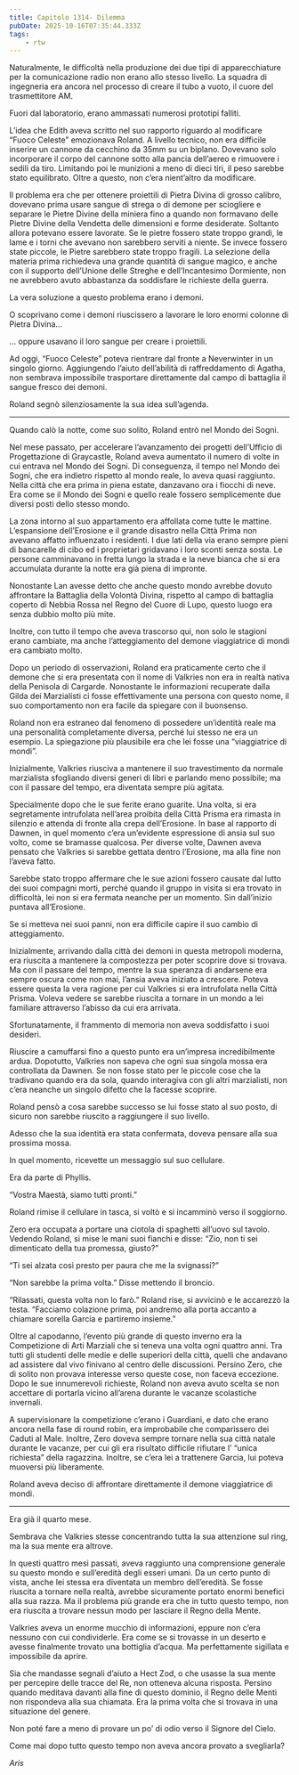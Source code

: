 ```yaml
---
title: Capitolo 1314- Dilemma
pubDate: 2025-10-16T07:35:44.333Z
tags:
    - rtw
---
```



Naturalmente, le difficoltà nella produzione dei due tipi di apparecchiature per la comunicazione radio non erano allo stesso livello. La squadra di ingegneria era ancora nel processo di creare il tubo a vuoto, il cuore del trasmettitore AM.


Fuori dal laboratorio, erano ammassati numerosi prototipi falliti.


L’idea che Edith aveva scritto nel suo rapporto riguardo al modificare “Fuoco Celeste” emozionava Roland. A livello tecnico, non era difficile inserire un cannone da cecchino da 35mm su un biplano. Dovevano solo incorporare il corpo del cannone sotto alla pancia dell’aereo e rimuovere i sedili da tiro. Limitando poi le munizioni a meno di dieci tiri, il peso sarebbe stato equilibrato. Oltre a questo, non c’era nient’altro da modificare.


Il problema era che per ottenere proiettili di Pietra Divina di grosso calibro, dovevano prima usare sangue di strega o di demone per sciogliere e separare le Pietre Divine della miniera fino a quando non formavano delle Pietre Divine della Vendetta delle dimensioni e forme desiderate. Soltanto allora potevano essere lavorate. Se le pietre fossero state troppo grandi, le lame e i torni che avevano non sarebbero serviti a niente. Se invece fossero state piccole, le Pietre sarebbero state troppo fragili. La selezione della materia prima richiedeva una grande quantità di sangue magico, e anche con il supporto dell’Unione delle Streghe e dell’Incantesimo Dormiente, non ne avrebbero avuto abbastanza da soddisfare le richieste della guerra.


La vera soluzione a questo problema erano i demoni.


O scoprivano come i demoni riuscissero a lavorare le loro enormi colonne di Pietra Divina...


... oppure usavano il loro sangue per creare i proiettili.


Ad oggi, “Fuoco Celeste” poteva rientrare dal fronte a Neverwinter in un singolo giorno. Aggiungendo l’aiuto dell’abilità di raffreddamento di Agatha, non sembrava impossibile trasportare direttamente dal campo di battaglia il sangue fresco dei demoni.


Roland segnò silenziosamente la sua idea sull’agenda.


***






Quando calò la notte, come suo solito, Roland entrò nel Mondo dei Sogni.


Nel mese passato, per accelerare l’avanzamento dei progetti dell’Ufficio di Progettazione di Graycastle, Roland aveva aumentato il numero di volte in cui entrava nel Mondo dei Sogni. Di conseguenza, il tempo nel Mondo dei Sogni, che era indietro rispetto al mondo reale, lo aveva quasi raggiunto. Nella città che era prima in piena estate, danzavano ora i fiocchi di neve. Era come se il Mondo dei Sogni e quello reale fossero semplicemente due diversi posti dello stesso mondo.


La zona intorno al suo appartamento era affollata come tutte le mattine. L’espansione dell’Erosione e il grande disastro nella Città Prima non avevano affatto influenzato i residenti. I due lati della via erano sempre pieni di bancarelle di cibo ed i proprietari gridavano i loro sconti senza sosta. Le persone camminavano in fretta lungo la strada e la neve bianca che si era accumulata durante la notte era già piena di impronte.


Nonostante Lan avesse detto che anche questo mondo avrebbe dovuto affrontare la Battaglia della Volontà Divina, rispetto al campo di battaglia coperto di Nebbia Rossa nel Regno del Cuore di Lupo, questo luogo era senza dubbio molto più mite.


Inoltre, con tutto il tempo che aveva trascorso qui, non solo le stagioni erano cambiate, ma anche l’atteggiamento del demone viaggiatrice di mondi era cambiato molto.


Dopo un periodo di osservazioni, Roland era praticamente certo che il demone che si era presentata con il nome di Valkries non era in realtà nativa della Penisola di Cargarde. Nonostante le informazioni recuperate dalla Gilda dei Marzialisti ci fosse effettivamente una persona con questo nome, il suo comportamento non era facile da spiegare con il buonsenso.


Roland non era estraneo dal fenomeno di possedere un’identità reale ma una personalità completamente diversa, perché lui stesso ne era un esempio. La spiegazione più plausibile era che lei fosse una “viaggiatrice di mondi”.


Inizialmente, Valkries riusciva a mantenere il suo travestimento da normale marzialista sfogliando diversi generi di libri e parlando meno possibile; ma con il passare del tempo, era diventata sempre più agitata.


Specialmente dopo che le sue ferite erano guarite. Una volta, si era segretamente intrufolata nell’area proibita della Città Prisma era rimasta in silenzio e attenda di fronte alla crepa dell’Erosione. In base al rapporto di Dawnen, in quel momento c’era un’evidente espressione di ansia sul suo volto, come se bramasse qualcosa. Per diverse volte, Dawnen aveva pensato che Valkries si sarebbe gettata dentro l’Erosione, ma alla fine non l’aveva fatto.


Sarebbe stato troppo affermare che le sue azioni fossero causate dal lutto dei suoi compagni morti, perché quando il gruppo in visita si era trovato in difficoltà, lei non si era fermata neanche per un momento. Sin dall’inizio puntava all’Erosione.


Se si metteva nei suoi panni, non era difficile capire il suo cambio di atteggiamento.


Inizialmente, arrivando dalla città dei demoni in questa metropoli moderna, era riuscita a mantenere la compostezza per poter scoprire dove si trovava. Ma con il passare del tempo, mentre la sua speranza di andarsene era sempre oscura come non mai, l’ansia aveva iniziato a crescere. Poteva essere questa la vera ragione per cui Valkries si era intrufolata nella Città Prisma. Voleva vedere se sarebbe riuscita a tornare in un mondo a lei familiare attraverso l’abisso da cui era arrivata.


Sfortunatamente, il frammento di memoria non aveva soddisfatto i suoi desideri.


Riuscire a camuffarsi fino a questo punto era un’impresa incredibilmente ardua. Dopotutto, Valkries non sapeva che ogni sua singola mossa era controllata da Dawnen. Se non fosse stato per le piccole cose che la tradivano quando era da sola, quando interagiva con gli altri marzialisti, non c’era neanche un singolo difetto che la facesse scoprire.


Roland pensò a cosa sarebbe successo se lui fosse stato al suo posto, di sicuro non sarebbe riuscito a raggiungere il suo livello.


Adesso che la sua identità era stata confermata, doveva pensare alla sua prossima mossa.


In quel momento, ricevette un messaggio sul suo cellulare.


Era da parte di Phyllis.


“Vostra Maestà, siamo tutti pronti.”


Roland rimise il cellulare in tasca, si voltò e si incamminò verso il soggiorno.


Zero era occupata a portare una ciotola di spaghetti all’uovo sul tavolo. Vedendo Roland, si mise le mani suoi fianchi e disse: “Zio, non ti sei dimenticato della tua promessa, giusto?”


“Ti sei alzata così presto per paura che me la svignassi?”


“Non sarebbe la prima volta.” Disse mettendo il broncio.


“Rilassati, questa volta non lo farò.” Roland rise, si avvicinò e le accarezzò la testa. “Facciamo colazione prima, poi andremo alla porta accanto a chiamare sorella Garcia e partiremo insieme.”


Oltre al capodanno, l’evento più grande di questo inverno era la Competizione di Arti Marziali che si teneva una volta ogni quattro anni. Tra tutti gli studenti delle medie e delle superiori della città, quelli che andavano ad assistere dal vivo finivano al centro delle discussioni. Persino Zero, che di solito non provava interesse verso queste cose, non faceva eccezione. Dopo le sue innumerevoli richieste, Roland non aveva avuto scelta se non accettare di portarla vicino all’arena durante le vacanze scolastiche invernali.


A supervisionare la competizione c’erano i Guardiani, e dato che erano ancora nella fase di round robin, era improbabile che comparissero dei Caduti al Male. Inoltre, Zero doveva sempre tornare nella sua città natale durante le vacanze, per cui gli era risultato difficile rifiutare l’ “unica richiesta” della ragazzina. Inoltre, se c’era lei a trattenere Garcia, lui poteva muoversi più liberamente.


Roland aveva deciso di affrontare direttamente il demone viaggiatrice di mondi.


***






Era già il quarto mese.


Sembrava che Valkries stesse concentrando tutta la sua attenzione sul ring, ma la sua mente era altrove.


In questi quattro mesi passati, aveva raggiunto una comprensione generale su questo mondo e sull’eredità degli esseri umani. Da un certo punto di vista, anche lei stessa era diventata un membro dell’eredità. Se fosse riuscita a tornare nella realtà, avrebbe sicuramente portato enormi benefici alla sua razza. Ma il problema più grande era che in tutto questo tempo, non era riuscita a trovare nessun modo per lasciare il Regno della Mente.


Valkries aveva un enorme mucchio di informazioni, eppure non c’era nessuno con cui condividerle. Era come se si trovasse in un deserto e avesse finalmente trovato una bottiglia d’acqua. Ma perfettamente sigillata e impossibile da aprire.


Sia che mandasse segnali d’aiuto a Hect Zod, o che usasse la sua mente per percepire delle tracce del Re, non otteneva alcuna risposta. Persino quando meditava davanti alla fine di questo dominio, il Regno delle Menti non rispondeva alla sua chiamata. Era la prima volta che si trovava in una situazione del genere.


Non poté fare a meno di provare un po’ di odio verso il Signore del Cielo.


Come mai dopo tutto questo tempo non aveva ancora provato a svegliarla?






<em>Aris</em>
                                


                                



